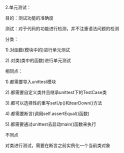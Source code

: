 2.单元测试：

目的：测试功能的准确度

测试：对于代码的功能进行检测，并不注重语法问题的检测

分类：

1).对函数(模块中的)进行单元测试

2).对类(类中的函数)进行单元测试

相同点：

1).都需要导入unittest模块

2).都需要自定义类并且继承unittest下的TestCase类

3).都可以选择性的重写setUp()和tearDown()方法

4).都需要断言(调用self.assertEqual()函数)

5).都需要通过unittest去启动main()函数来执行

不同点

对类进行测试，需要在断言之前实例化一个当前类对象
